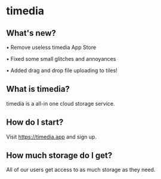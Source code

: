 # timedia

## What's new?

• Remove useless timedia App Store

• Fixed some small glitches and annoyances

• Added drag and drop file uploading to tiles!



## What is timedia?
timedia is a all-in one cloud storage service.

## How do I start?
Visit https://timedia.app and sign up.

## How much storage do I get?
All of our users get access to as much storage as they need.
